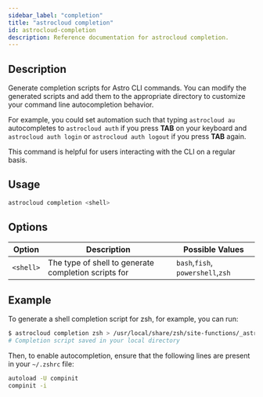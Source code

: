 ```yaml
---
sidebar_label: "completion"
title: "astrocloud completion"
id: astrocloud-completion
description: Reference documentation for astrocloud completion.
---
```


## Description

Generate completion scripts for Astro CLI commands. You can modify the generated scripts and add them to the appropriate directory to customize your command line autocompletion behavior.

For example, you could set automation such that typing `astrocloud au` autocompletes to `astrocloud auth` if you press **TAB** on your keyboard and `astrocloud auth login` or `astrocloud auth logout` if you press **TAB** again.

This command is helpful for users interacting with the CLI on a regular basis.

## Usage

```sh
astrocloud completion <shell>
```

## Options

| Option  | Description                                          | Possible Values                   |
| ------- | ---------------------------------------------------- | --------------------------------- |
| `<shell>` | The type of shell to generate completion scripts for | `bash`,`fish`, `powershell`,`zsh` |

## Example

To generate a shell completion script for zsh, for example, you can run:

```sh
$ astrocloud completion zsh > /usr/local/share/zsh/site-functions/_astrocloud
# Completion script saved in your local directory
```

Then, to enable autocompletion, ensure that the following lines are present in your `~/.zshrc` file:

```sh
autoload -U compinit
compinit -i
```
